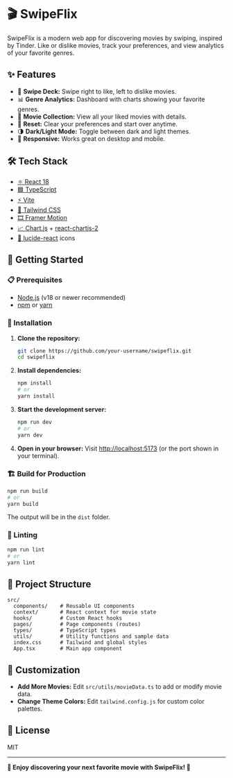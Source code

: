 # 🎬 SwipeFlix

SwipeFlix is a modern web app for discovering movies by swiping, inspired by Tinder. Like or dislike movies, track your preferences, and view analytics of your favorite genres.

## ✨ Features

- 🎴 **Swipe Deck:** Swipe right to like, left to dislike movies.
- 📊 **Genre Analytics:** Dashboard with charts showing your favorite genres.
- 🎥 **Movie Collection:** View all your liked movies with details.
- 🔄 **Reset:** Clear your preferences and start over anytime.
- 🌗 **Dark/Light Mode:** Toggle between dark and light themes.
- 📱 **Responsive:** Works great on desktop and mobile.

## 🛠️ Tech Stack

- [⚛️ React 18](https://react.dev/)
- [🟦 TypeScript](https://www.typescriptlang.org/)
- [⚡ Vite](https://vitejs.dev/)
- [🎨 Tailwind CSS](https://tailwindcss.com/)
- [🎞️ Framer Motion](https://www.framer.com/motion/)
- [📈 Chart.js](https://www.chartjs.org/) + [react-chartjs-2](https://react-chartjs-2.js.org/)
- [🔗 lucide-react](https://lucide.dev/) icons

## 🚀 Getting Started

### 📋 Prerequisites

- [Node.js](https://nodejs.org/) (v18 or newer recommended)
- [npm](https://www.npmjs.com/) or [yarn](https://yarnpkg.com/)

### 🧩 Installation

1. **Clone the repository:**
   ```sh
   git clone https://github.com/your-username/swipeflix.git
   cd swipeflix
   ```

2. **Install dependencies:**
   ```sh
   npm install
   # or
   yarn install
   ```

3. **Start the development server:**
   ```sh
   npm run dev
   # or
   yarn dev
   ```

4. **Open in your browser:**
   Visit [http://localhost:5173](http://localhost:5173) (or the port shown in your terminal).

### 🏗️ Build for Production

```sh
npm run build
# or
yarn build
```

The output will be in the `dist` folder.

### 🧹 Linting

```sh
npm run lint
# or
yarn lint
```

## 📁 Project Structure

```
src/
  components/    # Reusable UI components
  context/       # React context for movie state
  hooks/         # Custom React hooks
  pages/         # Page components (routes)
  types/         # TypeScript types
  utils/         # Utility functions and sample data
  index.css      # Tailwind and global styles
  App.tsx        # Main app component
```

## 🎨 Customization

- **Add More Movies:** Edit `src/utils/movieData.ts` to add or modify movie data.
- **Change Theme Colors:** Edit `tailwind.config.js` for custom color palettes.

## 📄 License

MIT

---

**🍿 Enjoy discovering your next favorite movie with SwipeFlix! 🚀**

